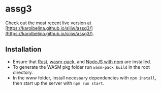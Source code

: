 # assg3

Check out the most recent live version at [https://karolbelina.github.io/siiiw/assg3/](https://karolbelina.github.io/siiiw/assg3/).

## Installation

- Ensure that [Rust](https://www.rust-lang.org/tools/install), [wasm-pack](https://rustwasm.github.io/wasm-pack/installer/), and [NodeJS with npm](https://www.npmjs.com/get-npm) are installed.
- To generate the WASM pkg folder run `wasm-pack build` in the root directory.
- In the www folder, install necessary dependencies with `npm install`, then start up the server with `npm run start`. 
